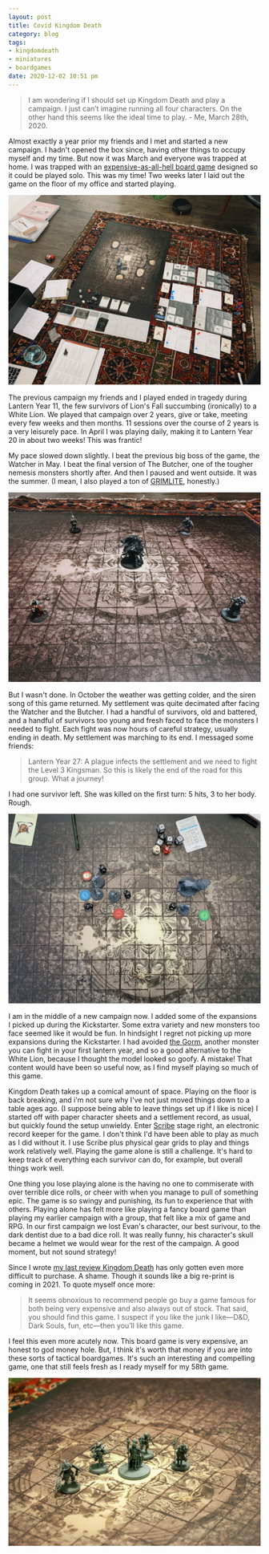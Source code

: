 ```yaml
---
layout: post
title: Covid Kingdom Death
category: blog
tags:
- kingdomdeath
- miniatures
- boardgames
date: 2020-12-02 10:51 pm
---
```


> I am wondering if I should set up Kingdom Death and play a campaign. I just can’t imagine running all four characters. On the other hand this seems like the ideal time to play. - Me, March 28th, 2020.

Almost exactly a year prior my friends and I met and started a new campaign. I hadn't opened the box since, having other things to occupy myself and my time. But now it was March and everyone was trapped at home. I was trapped with an [expensive-as-all-hell board game][kdm] designed so it could be played solo. This was my time! Two weeks later I laid out the game on the floor of my office and started playing.

![Kingdom Death Floor](/assets/img/kingdom-death-floor.jpg)

The previous campaign my friends and I played ended in tragedy during Lantern Year 11, the few survivors of Lion's Fall succumbing (ironically) to a White Lion. We played that campaign over 2 years, give or take, meeting every few weeks and then months. 11 sessions over the course of 2 years is a very leisurely pace. In April I was playing daily, making it to Lantern Year 20 in about two weeks! This was frantic!

My pace slowed down slightly. I beat the previous big boss of the game, the Watcher in May. I beat the final version of The Butcher, one of the tougher nemesis monsters shortly after. And then I paused and went outside. It was the summer. (I mean, I also played a ton of [GRIMLITE][], honestly.)

![Kingdom Death Watcher](/assets/img/kingdom-death-watcher.jpg)

But I wasn't done. In October the weather was getting colder, and the siren song of this game returned. My settlement was quite decimated after facing the Watcher and the Butcher. I had a handful of survivors, old and battered, and a handful of survivors too young and fresh faced to face the monsters I needed to fight. Each fight was now hours of careful strategy, usually ending in death. My settlement was marching to its end. I messaged some friends:

> Lantern Year 27: A plague infects the settlement and we need to fight the Level 3 Kingsman. So this is likely the end of the road for this group. What a journey!

I had one survivor left. She was killed on the first turn: 5 hits, 3 to her body. Rough.

![Kingdom Death New Campaign](/assets/img/kingdom-death-new-campaign.jpg)

I am in the middle of a new campaign now. I added some of the expansions I picked up during the Kickstarter. Some extra variety and new monsters too face seemed like it would be fun. In hindsight I regret not picking up more expansions during the Kickstarter. I had avoided [the Gorm][gorm], another monster you can fight in your first lantern year, and so a good alternative to the White Lion, because I thought the model looked so goofy. A mistake! That content would have been so useful now, as I find myself playing so much of this game.

Kingdom Death takes up a comical amount of space. Playing on the floor is back breaking, and i'm not sure why I've not just moved things down to a table ages ago. (I suppose being able to leave things set up if I like is nice) I started off with paper character sheets and a settlement record, as usual, but quickly found the setup unwieldy. Enter [Scribe][] stage right, an electronic record keeper for the game. I don't think I'd have been able to play as much as I did without it. I use Scribe plus physical gear grids to play and things work relatively well. Playing the game alone is still a challenge. It's hard to keep track of everything each survivor can do, for example, but overall things work well.

One thing you lose playing alone is the having no one to commiserate with over terrible dice rolls, or cheer with when you manage to pull of something epic. The game is so swingy and punishing, its fun to experience that with others. Playing alone has felt more like playing a fancy board game than playing my earlier campaign with a group, that felt like a mix of game and RPG. In our first campaign we lost Evan's character, our best surivour, to the dark dentist due to a bad dice roll. It was really funny, his character's skull became a helmet we would wear for the rest of the campaign. A good moment, but not sound strategy!

Since I wrote [my last review Kingdom Death][review] has only gotten even more difficult to purchase. A shame. Though it sounds like a big re-print is coming in 2021. To quote myself once more:

> It seems obnoxious to recommend people go buy a game famous for both being very expensive and also always out of stock. That said, you should find this game. I suspect if you like the junk I like—D&D, Dark Souls, fun, etc—then you’ll like this game.

I feel this even more acutely now. This board game is very expensive, an honest to god money hole. But, I think it's worth that money if you are into these sorts of tactical boardgames. It's such an interesting and compelling game, one that still feels fresh as I ready myself for my 58th game.

![Kingdom Death Floor](/assets/img/kingdom-death-kingsman.jpg)

[kdm]: https://shop.kingdomdeath.com/products/kingdom-death-monster-1-6
[gorm]: https://kdm-collector.com/models/the-gorm
[review]: /review/kingdom-death/
[grimlite]: /grab-bag/grimlite/
[scribe]: https://apps.apple.com/ca/app/scribe-for-kd-m/id1363804894